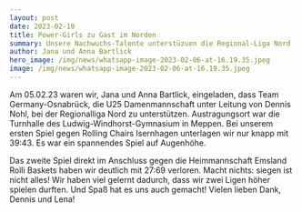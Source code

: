 ```yaml
---
layout: post
date: 2023-02-10
title: Power-Girls zu Gast im Norden
summary: Unsere Nachwuchs-Talente unterstüzuen die Regional-Liga Nord
author: Jana und Anna Bartlick
hero_image: /img/news/whatsapp-image-2023-02-06-at-16.19.35.jpeg
image: /img/news/whatsapp-image-2023-02-06-at-16.19.35.jpeg
---
```

Am 05.02.23 waren wir, Jana und Anna Bartlick, eingeladen, dass Team Germany-Osnabrück, die U25 Damenmannschaft unter Leitung von Dennis Nohl, bei der Regionalliga Nord zu unterstützen. Austragungsort war die Turnhalle des Ludwig-Windhorst-Gymnasium in Meppen. Bei unserem ersten Spiel gegen Rolling Chairs Isernhagen unterlagen wir nur knapp mit 39:43. Es war ein spannendes Spiel auf Augenhöhe. 

Das zweite Spiel direkt im Anschluss gegen die Heimmannschaft Emsland Rolli Baskets haben wir deutlich mit 27:69 verloren. Macht nichts: siegen ist nicht alles! Wir haben viel gelernt dadurch, dass wir zwei Ligen höher spielen durften. Und Spaß hat es uns auch gemacht!
Vielen lieben Dank, Dennis und Lena!